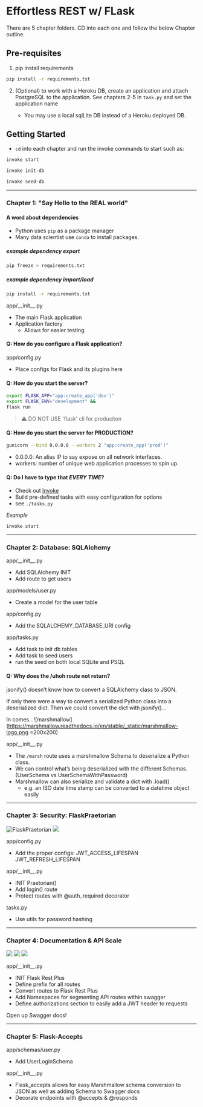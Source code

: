 # Effortless REST w/ FLask

There are 5 chapter folders. CD into each one and follow the below Chapter outline.

## Pre-requisites

1. pip install requirements

```bash
pip install -r requirements.txt
```

2. (Optional) to work with a Heroku DB, create an application and attach PostgreSQL to the application. See chapters 2-5 in `task.py` and set the application name

   - You may use a local sqlLite DB instead of a Heroku deployed DB.

## Getting Started

- `cd` into each chapter and run the invoke commands to start such as:

```bash
invoke start
```

```bash
invoke init-db
```

```bash
invoke seed-db
```

---

### Chapter 1: "Say Hello to the REAL world"

#### A word about dependencies

- Python uses `pip` as a package manager
- Many data scientist use `conda` to install packages.

##### example dependency export

```bash
pip freeze > requirements.txt
```

##### example dependency import/load

```bash
pip install -r requirements.txt
```

app/\_\_init\_\_.py

- The main Flask application
- Application factory
  - Allows for easier testing

#### Q: How do you configure a Flask application?

app/config.py

- Place configs for Flask and its plugins here

#### Q: How do you start the server?

```bash
export FLASK_APP="app:create_app('dev')"
export FLASK_ENV="development" &&
flask run
```

> :warning: DO NOT USE 'flask' cli for produciton

#### Q: How do you start the server for PRODUCTION?

```bash
gunicorn --bind 0.0.0.0 --workers 2 "app:create_app('prod')"
```

- 0.0.0.0: An alias IP to say expose on all network interfaces.
- workers: number of unique web application processes to spin up.

#### Q: Do I have to type that _EVERY TIME_?

- Check out [Invoke](http://www.pyinvoke.org/)
- Build pre-defined tasks with easy configuration for options
- see `./tasks.py`

_Example_

```bash
invoke start
```

---

### Chapter 2: Database: SQLAlchemy

app/\_\_init\_\_.py

- Add SQLAlchemy INIT
- Add route to get users

app/models/user.py

- Create a model for the user table

app/config.py

- Add the SQLALCHEMY_DATABASE_URI config

app/tasks.py

- Add task to init db tables
- Add task to seed users
- run the seed on both local SQLite and PSQL

#### Q: Why does the /uhoh route not return?

jsonify() doesn’t know how to convert a SQLAlchemy class to JSON.

If only there were a way to convert a serialized Python class into a deserialized dict. Then we could convert the dict with jsonify()…

In comes...![marshmallow](https://marshmallow.readthedocs.io/en/stable/_static/marshmallow-logo.png =200x200)

app/\_\_init\_\_.py

- The `/marsh` route uses a marshmallow Schema to deserialize a Python class.
- We can control what’s being deserialized with the different Schemas. (UserSchema vs UserSchemaWithPassword)
- Marshmallow can also serialize and validate a dict with .load()
  - e.g. an ISO date time stamp can be converted to a datetime object easily

---

### Chapter 3: Security: FlaskPraetorian

![FlaskPraetorian](https://i.imgur.com/UfzDAaw.png)
![](https://i.imgur.com/FN24BNa.png)

app/config.py

- Add the proper configs: JWT_ACCESS_LIFESPAN JWT_REFRESH_LIFESPAN

app/\_\_init\_\_.py

- INIT Praetorian()
- Add login() route
- Protect routes with @auth_required decorator

tasks.py

- Use utils for password hashing

---

### Chapter 4: Documentation & API Scale

![](https://i.imgur.com/rXutex7.png) ![](https://i.imgur.com/5YXIolS.png)
![](https://i.imgur.com/VAEuYji.png)

app/\_\_init\_\_.py

- INIT Flask Rest Plus
- Define prefix for all routes
- Convert routes to Flask Rest Plus
- Add Namespaces for segmenting API routes within swagger
- Define authorizations section to easily add a JWT header to requests

Open up Swagger docs!

---

### Chapter 5: Flask-Accepts

app/schemas/user.py

- Add UserLoginSchema

app/\_\_init\_\_.py

- Flask_accepts allows for easy Marshmallow schema conversion to JSON as well as adding Schema to Swagger docs
- Decorate endpoints with @accepts & @responds
